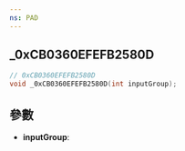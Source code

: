 ```yaml
---
ns: PAD
---
```

## _0xCB0360EFEFB2580D

```c
// 0xCB0360EFEFB2580D
void _0xCB0360EFEFB2580D(int inputGroup);
```


## 參數
* **inputGroup**: 

